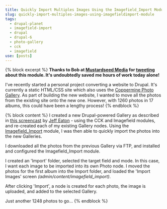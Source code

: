 ```yaml
---
title: Quickly Import Multiples Images Using the Imagefield_Import Module
slug: quickly-import-multiples-images-using-imagefieldimport-module
tags:
  - drupal-planet
  - imagefield-import
  - drupal
  - drupal-6
  - photo-gallery
  - cck
  - imagefield
use: [posts]
---
```

{% block excerpt %}
**Thanks to Bob at [Mustardseed Media](http://mustardseedmedia.com) for [tweeting](http://twitter.com/mustardseedinc/status/14713096905) about this module. It's undoubtedly saved me hours of work today alone!**

I've recently started a personal project converting a website to Drupal. It's currently a static HTML/CSS site which also uses the [Coppermine Photo Gallery](http://coppermine-gallery.net). As part of building the new website, I wanted to move all the photos from the existing site onto the new one. However, with 1260 photos in 17 albums, this could have been a lengthy process!
{% endblock %}

{% block content %}
I created a new Drupal-powered Gallery as described in [this screencast](http://lullabot.com/articles/photo-galleries-views-attach) by [Jeff Eaton](http://twitter.com/eaton) - using the CCK and Imagefield modules, and re-created each of my existing Gallery nodes. Using the [Imagefield_Import](http://drupal.org/project/imagefield_import) module, I was then able to quickly import the photos into the new Galleries.

I downloaded all the photos from the previous Gallery via FTP, and installed and configured the Imagefield_Import module.

I created an 'Import' folder, selected the target field and mode. In this case, I want each image to be imported into its own Photo node. I moved the photos for the first album into the Import folder, and loaded the 'Import Images' screen <em>(admin/content/imagefield_import)</em>.

After clicking 'Import', a node is created for each photo, the image is uploaded, and added to the selected Gallery.

Just another 1248 photos to go...
{% endblock %}

